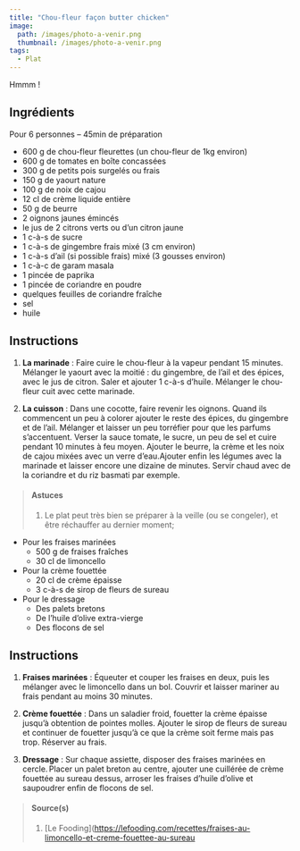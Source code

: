 ```yaml
---
title: "Chou-fleur façon butter chicken"
image: 
  path: /images/photo-a-venir.png
  thumbnail: /images/photo-a-venir.png
tags:
  - Plat
---
```

Hmmm !

## Ingrédients

Pour 6 personnes – 45min de préparation

* 600 g de chou-fleur fleurettes (un chou-fleur de 1kg environ)
* 600 g de tomates en boîte concassées
* 300 g de petits pois surgelés ou frais
* 150 g de yaourt nature
* 100 g de noix de cajou
* 12 cl de crème liquide entière
* 50 g de beurre
* 2 oignons jaunes émincés
* le jus de 2 citrons verts ou d’un citron jaune
* 1 c-à-s de sucre
* 1 c-à-s de gingembre frais mixé (3 cm environ)
* 1 c-à-s d’ail (si possible frais) mixé (3 gousses environ)
* 1 c-à-c de garam masala
* 1 pincée de paprika
* 1 pincée de coriandre en poudre
* quelques feuilles de coriandre fraîche
* sel
* huile


## Instructions

1. **La marinade** : Faire cuire le chou-fleur à la vapeur pendant 15 minutes. Mélanger le yaourt avec la moitié : du gingembre, de l’ail et des épices, avec le jus de citron. Saler et ajouter 1 c-à-s d’huile. Mélanger le chou-fleur cuit avec cette marinade.

2. **La cuisson** : Dans une cocotte, faire revenir les oignons. Quand ils commencent un peu à colorer ajouter le reste des épices, du gingembre et de l’ail. Mélanger et laisser un peu torréfier pour que les parfums s’accentuent. Verser la sauce tomate, le sucre, un peu de sel et cuire pendant 10 minutes à feu moyen. Ajouter le beurre, la crème et les noix de cajou mixées avec un verre d’eau.Ajouter enfin les légumes avec la marinade et laisser encore une dizaine de minutes. Servir chaud avec de la coriandre et du riz basmati par exemple.


> #### Astuces
> 1. Le plat peut très bien se préparer à la veille (ou se congeler), et être réchauffer au dernier moment;


* Pour les fraises marinées
  * 500 g de fraises fraîches
  * 30 cl de limoncello
* Pour la crème fouettée
  * 20 cl de crème épaisse
  * 3 c-à-s de sirop de fleurs de sureau
* Pour le dressage
  * Des palets bretons
  * De l’huile d’olive extra-vierge
  * Des flocons de sel
	
## Instructions

1. **Fraises marinées** : Équeuter et couper les fraises en deux, puis les mélanger avec le limoncello dans un bol. Couvrir et laisser mariner au frais pendant au moins 30 minutes.

2. **Crème fouettée** : Dans un saladier froid, fouetter la crème épaisse jusqu’à obtention de pointes molles. Ajouter le sirop de fleurs de sureau et continuer de fouetter jusqu’à ce que la crème soit ferme mais pas trop. Réserver au frais.

3. **Dressage** : Sur chaque assiette, disposer des fraises marinées en cercle. Placer un palet breton au centre, ajouter une cuillérée de crème fouettée au sureau dessus, arroser les fraises d’huile d’olive et saupoudrer enfin de flocons de sel.

> #### Source(s)
> 1. [Le Fooding](https://lefooding.com/recettes/fraises-au-limoncello-et-creme-fouettee-au-sureau
